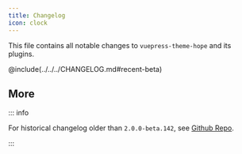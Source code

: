 ```yaml
---
title: Changelog
icon: clock
---
```


This file contains all notable changes to `vuepress-theme-hope` and its plugins.

<!-- more -->

@include(../../../CHANGELOG.md#recent-beta)

## More

::: info

For historical changelog older than `2.0.0-beta.142`, see [Github Repo](https://github.com/vuepress-theme-hope/vuepress-theme-hope/blob/main/CHANGELOG.md).

:::
